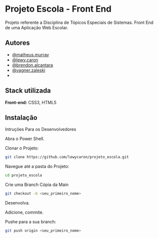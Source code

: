 
# Projeto Escola - Front End

Projeto referente a Disciplina de Tópicos Especiais de Sistemas. 
Front End de uma Aplicação Web Escolar.


## Autores

- [@matheus.murray](https://www.github.com/N14R56)
- [@lewy.caron](https://www.github.com/LewyCaron)
- [@brendon.alcantara](https://www.github.com/BrendonAlc)
- [@vagner.zaleski](https://www.github.com/VagnerZaleski)
- 
## Stack utilizada

**Front-end:** CSS3, HTML5


## Instalação

Intruções Para os Desenvolvedores

Abra o Power Shell.

Clonar o Projeto:
```bash
git clone https://github.com/lewycaron/projeto_escola.git
```

Navegue até a pasta do Projeto:
```bash
cd projeto_escola
```

Crie uma Branch Cópia da Main
```bash
git checkout -b <seu_primeiro_nome>
```

Desenvolva.

Adicione, commite.

Pushe para a sua branch:
```bash
git push origin <seu_primeiro_nome>
```

